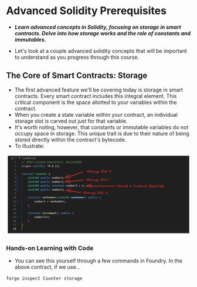 # Advanced Solidity Prerequisites
- ***Learn advanced concepts in Solidity, focusing on storage in smart contracts. Delve into how storage works and the role of constants and immutables.***

- Let's look at a couple advanced solidity concepts that will be important to understand as you progress through this course.

## The Core of Smart Contracts: Storage
- The first advanced feature we'll be covering today is storage in smart contracts. Every smart contract includes this integral element. This critical component is the space allotted to your variables within the contract.
- When you create a state variable within your contract, an individual storage slot is carved out just for that variable.
- It's worth noting, however, that constants or immutable variables do not occupy space in storage. This unique trait is due to their nature of being stored directly within the contract's bytecode.
- To illustrate:

![alt text](<Images/image copy 4.png>)

### Hands-on Learning with Code
- You can see this yourself through a few commands in Foundry. In the above contract, if we use...

```bash
forge inspect Counter storage
```
